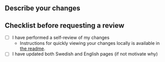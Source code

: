 ## Describe your changes

## Checklist before requesting a review

<!-- Please ensure you’ve done all of these things (if applicable). -->
<!-- You can replace the `[ ]` with `[x]` to mark each task as done. -->

- [ ] I have performed a self-review of my changes
  - Instructions for quickly viewing your changes locally is available in [the readme](https://github.com/datasektionen/bawang-content?tab=readme-ov-file#k%C3%B6ra-lokalt).
- [ ] I have updated both Swedish and English pages (if not motivate why)
